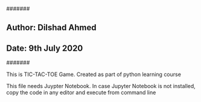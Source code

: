 #######
## Author: Dilshad Ahmed
## Date: 9th July 2020
#######

This is TIC-TAC-TOE Game. Created as part of python learning course

This file needs Juypter Notebook. In case Jupyter Notebook is not installed, copy the code in any editor and execute from command line

